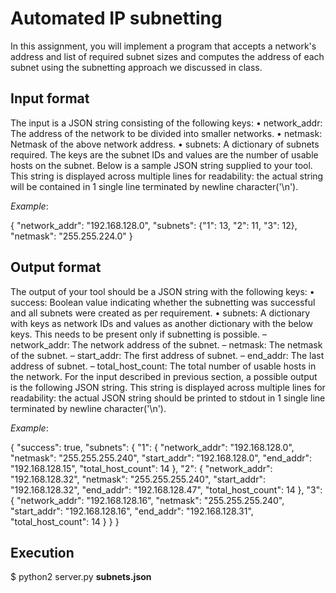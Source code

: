 # Automated IP subnetting

In this assignment, you will implement a program that accepts a network's address and list of required subnet sizes and computes the address of each subnet using the subnetting approach we discussed in class.

## Input format
The input is a JSON string consisting of the following keys:
• network_addr: The address of the network to be divided into smaller networks.
• netmask: Netmask of the above network address.
• subnets: A dictionary of subnets required. The keys are the subnet IDs and values are the number of usable hosts on the subnet. 
Below is a sample JSON string supplied to your tool. This string is displayed across multiple lines for readability: the actual string will be contained in 1 single line terminated by newline character('\n').

*Example*:

{
"network_addr": "192.168.128.0",
"subnets": {"1": 13, "2": 11, "3": 12},
"netmask": "255.255.224.0"
}

## Output format
The output of your tool should be a JSON string with the following keys:
• success: Boolean value indicating whether the subnetting was successful and all subnets were created as per requirement.
• subnets: A dictionary with keys as network IDs and values as another dictionary with the below keys. This needs to be present only if subnetting is possible.
	– network_addr: The network address of the subnet.
	– netmask: The netmask of the subnet.
	– start_addr: The first address of subnet.
	– end_addr: The last address of subnet.
	– total_host_count: The total number of usable hosts in the network.
For the input described in previous section, a possible output is the following JSON string. This string is displayed across multiple lines for readability: the actual JSON string should be printed to stdout in 1 single line terminated by newline character('\n').

*Example*:

{
"success": true,
"subnets":
{
"1":
{
"network_addr": "192.168.128.0",
"netmask": "255.255.255.240",
"start_addr": "192.168.128.0",
"end_addr": "192.168.128.15",
"total_host_count": 14
},
"2":
{
"network_addr": "192.168.128.32",
"netmask": "255.255.255.240",
"start_addr": "192.168.128.32",
"end_addr": "192.168.128.47",
"total_host_count": 14
},
"3":
{
"network_addr": "192.168.128.16",
"netmask": "255.255.255.240",
"start_addr": "192.168.128.16",
"end_addr": "192.168.128.31",
"total_host_count": 14
}
}
}

## Execution

$ python2 server.py __subnets.json__
